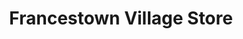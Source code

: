 ---
title: "Francestown Village Store"
url: /francestown/francestown-village-store/
shop: general
---